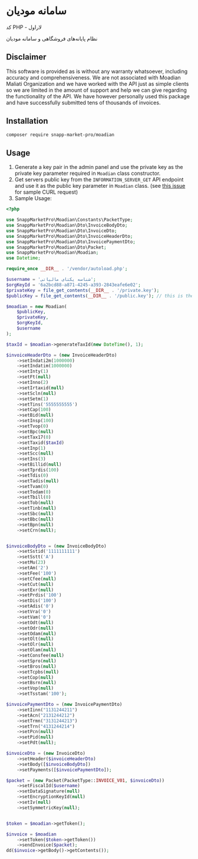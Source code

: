 # سامانه مودیان

کد PHP - لاراول

نظام پایانه‌های فروشگاهی و سامانه مودیان

## Disclaimer
This software is provided as is without any warranty whatsoever, including accuracy and comprehensiveness. We are not associated with Moadian Maliati Organization and we have worked with the API just as simple clients so we are limited in the amount of support and help we can give regarding the functionality of the API. We have however personally used this package and have successfully submitted tens of thousands of invoices.

## Installation

```bash
composer require snapp-market-pro/moadian
```

## Usage

1. Generate a key pair in the admin panel and use the private key as the private key parameter required in `Moadian` class constructor.
2. Get servers public key from the `INFORMATION_SERVER_GET` API endpoint and use it as the public key parameter in `Moadian` class. (see [this issue](https://github.com/Snapp-Market-Pro/moadian/issues/20#issuecomment-1637061790) for sample CURL request)
3. Sample Usage:

```php
<?php

use SnappMarketPro\Moadian\Constants\PacketType;
use SnappMarketPro\Moadian\Dto\InvoiceBodyDto;
use SnappMarketPro\Moadian\Dto\InvoiceDto;
use SnappMarketPro\Moadian\Dto\InvoiceHeaderDto;
use SnappMarketPro\Moadian\Dto\InvoicePaymentDto;
use SnappMarketPro\Moadian\Dto\Packet;
use SnappMarketPro\Moadian\Moadian;
use Datetime;

require_once __DIR__ . '/vendor/autoload.php';

$username = 'شناسه یکتای مالیاتی';
$orgKeyId = '6a2bcd88-a871-4245-a393-2843eafe6e02';
$privateKey = file_get_contents(__DIR__ . '/private.key');
$publicKey = file_get_contents(__DIR__ . '/public.key'); // this is the public key of tax org, not you!

$moadian = new Moadian(
    $publicKey,
    $privateKey,
    $orgKeyId,
    $username
);

$taxId = $moadian->generateTaxId(new DateTime(), 1);

$invoiceHeaderDto = (new InvoiceHeaderDto)
    ->setIndati2m(1000000)
    ->setIndatim(1000000)
    ->setInty(1)
    ->setFt(null)
    ->setInno(2)
    ->setIrtaxid(null)
    ->setScln(null)
    ->setSetm(1)
    ->setTins('5555555555')
    ->setCap(100)
    ->setBid(null)
    ->setInsp(100)
    ->setTvop(0)
    ->setBpc(null)
    ->setTax17(0)
    ->setTaxid($taxId)
    ->setInp(1)
    ->setScc(null)
    ->setIns(3)
    ->setBillid(null)
    ->setTprdis(100)
    ->setTdis(0)
    ->setTadis(null)
    ->setTvam(0)
    ->setTodam(0)
    ->setTbill(0)
    ->setTob(null)
    ->setTinb(null)
    ->setSbc(null)
    ->setBbc(null)
    ->setBpn(null)
    ->setCrn(null);


$invoiceBodyDto = (new InvoiceBodyDto)
    ->setSstid('1111111111')
    ->setSstt('A')
    ->setMu(23)
    ->setAm('2')
    ->setFee('100')
    ->setCfee(null)
    ->setCut(null)
    ->setExr(null)
    ->setPrdis('100')
    ->setDis('100')
    ->setAdis('0')
    ->setVra('0')
    ->setVam('0')
    ->setOdt(null)
    ->setOdr(null)
    ->setOdam(null)
    ->setOlt(null)
    ->setOlr(null)
    ->setOlam(null)
    ->setConsfee(null)
    ->setSpro(null)
    ->setBros(null)
    ->setTcpbs(null)
    ->setCop(null)
    ->setBsrn(null)
    ->setVop(null)
    ->setTsstam('100');

$invoicePaymentDto = (new InvoicePaymentDto)
    ->setIinn("1131244211")
    ->setAcn("2131244212")
    ->setTrmn("3131244213")
    ->setTrn("4131244214")
    ->setPcn(null)
    ->setPid(null)
    ->setPdt(null);

$invoiceDto = (new InvoiceDto)
    ->setHeader($invoiceHeaderDto)
    ->setBody([$invoiceBodyDto])
    ->setPayments([$invoicePaymentDto]);

$packet = (new Packet(PacketType::INVOICE_V01, $invoiceDto))
    ->setFiscalId($username)
    ->setDataSignature(null)
    ->setEncryptionKeyId(null)
    ->setIv(null)
    ->setSymmetricKey(null);


$token = $moadian->getToken();

$invoice = $moadian
    ->setToken($token->getToken())
    ->sendInvoice($packet);
dd($invoice->getBody()->getContents());
```

